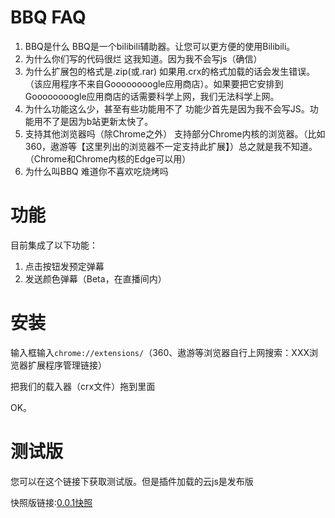 # BBQ FAQ
1. BBQ是什么
BBQ是一个bilibili辅助器。让您可以更方便的使用Bilibili。
2. 为什么你们写的代码很烂
这我知道。因为我不会写js（确信）
3. 为什么扩展包的格式是.zip(或.rar)
如果用.crx的格式加载的话会发生错误。（该应用程序不来自Goooooooogle应用商店）。如果要把它安排到Goooooooogle应用商店的话需要科学上网，我们无法科学上网。
4. 为什么功能这么少，甚至有些功能用不了
功能少首先是因为我不会写JS。功能用不了是因为b站更新太快了。
5. 支持其他浏览器吗（除Chrome之外）
支持部分Chrome内核的浏览器。（比如360，遨游等【这里列出的浏览器不一定支持此扩展】）总之就是我不知道。
（Chrome和Chrome内核的Edge可以用）
6. 为什么叫BBQ
难道你不喜欢吃烧烤吗
# 功能
目前集成了以下功能：
1. 点击按钮发预定弹幕
2. 发送颜色弹幕（Beta，在直播间内）

# 安装

输入框输入`chrome://extensions/`（360、遨游等浏览器自行上网搜索：XXX浏览器扩展程序管理链接）

把我们的载入器（crx文件）拖到里面

OK。


# 测试版
您可以在这个链接下获取测试版。但是插件加载的云js是发布版

快照版链接:[0.0.1快照](https://github.com/ilrua/BBQ/blob/main/flashpic/bbq0.0.1.crx)
